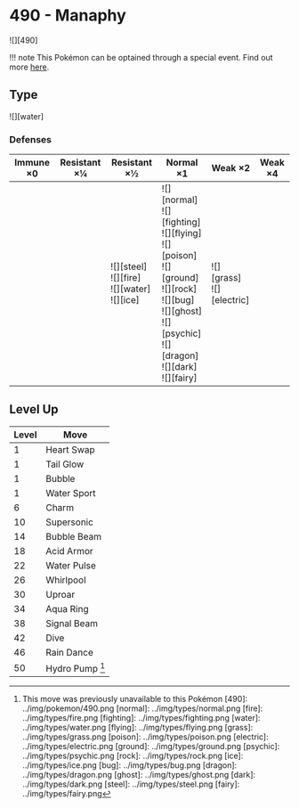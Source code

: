 # 490 - Manaphy
![][490]

!!! note
    This Pokémon can be optained through a special event. Find out more [here](../../special_events/#manaphy).

## Type

![][water]

### Defenses

Immune ×0 | Resistant ×¼ | Resistant ×½                                             | Normal ×1                                                                                                                                                                                 | Weak ×2                          | Weak ×4 | 
---       | ---          | ---                                                      | ---                                                                                                                                                                                       | ---                              | ---     | 
          |              | ![][steel]<br> ![][fire]<br> ![][water]<br> ![][ice]<br> | ![][normal]<br> ![][fighting]<br> ![][flying]<br> ![][poison]<br> ![][ground]<br> ![][rock]<br> ![][bug]<br> ![][ghost]<br> ![][psychic]<br> ![][dragon]<br> ![][dark]<br> ![][fairy]<br> | ![][grass]<br> ![][electric]<br> |         | 

## Level Up

Level | Move            | 
---   | ---             | 
1     | Heart Swap      | 
1     | Tail Glow       | 
1     | Bubble          | 
1     | Water Sport     | 
6     | Charm           | 
10    | Supersonic      | 
14    | Bubble Beam     | 
18    | Acid Armor      | 
22    | Water Pulse     | 
26    | Whirlpool       | 
30    | Uproar          | 
34    | Aqua Ring       | 
38    | Signal Beam     | 
42    | Dive            | 
46    | Rain Dance      | 
50    | Hydro Pump [^1] | 

[^1]: This move was previously unavailable to this Pokémon
[490]: ../img/pokemon/490.png
[normal]: ../img/types/normal.png
[fire]: ../img/types/fire.png
[fighting]: ../img/types/fighting.png
[water]: ../img/types/water.png
[flying]: ../img/types/flying.png
[grass]: ../img/types/grass.png
[poison]: ../img/types/poison.png
[electric]: ../img/types/electric.png
[ground]: ../img/types/ground.png
[psychic]: ../img/types/psychic.png
[rock]: ../img/types/rock.png
[ice]: ../img/types/ice.png
[bug]: ../img/types/bug.png
[dragon]: ../img/types/dragon.png
[ghost]: ../img/types/ghost.png
[dark]: ../img/types/dark.png
[steel]: ../img/types/steel.png
[fairy]: ../img/types/fairy.png
